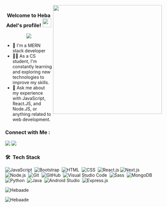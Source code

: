 
<img width="350" align="right" src="https://media.giphy.com/media/2IudUHdI075HL02Pkk/giphy.gif">

<h3 align="center">
  Welcome to Heba Adel's profile!
   <img src="https://media.giphy.com/media/hvRJCLFzcasrR4ia7z/giphy.gif" width="28">
</h3>

<!-- Typing SVG by DenverCoder1 - https://github.com/DenverCoder1/readme-typing-svg -->
<p align="center">
  <a href="https://github.com/DenverCoder1/readme-typing-svg"><img src="https://readme-typing-svg.herokuapp.com/?lines=MERN-stack%20web%20developer;Always%20learning%20new%20things&font=Fira%20Code&center=true&width=440&height=45&color=f75c7e&vCenter=true&size=22"></a>
</p> 

- 🏢 I'm a MERN stack developer
- 👨‍💻 As a CS student, I'm constantly learning and exploring new technologies to improve my skills.
- 💬 Ask me about my experience with JavaScript, React.JS, and Node.JS, or anything related to web development.


### Connect with Me :

<a href="https://www.linkedin.com/in/heba-adel-24a583221" target="_blank"><img src="https://img.shields.io/badge/-heba%20adel-24a583221?style=for-the-badge&logo=Linkedin&logoColor=white"/></a>
<a href="https://www.facebook.com/profile.php?id=100017641920604&mibextid=ZbWKwL" target="_blank"><img src="https://img.shields.io/badge/-heba%20adel-24a583221?style=for-the-badge&logo=Facebook&logoColor=white"/></a>
### 🛠 &nbsp;Tech Stack
![JavaScript](https://img.shields.io/badge/-JavaScript-05122A?style=flat&logo=javascript)&nbsp;
![Bootstrap](https://img.shields.io/badge/-Bootstrap-05122A?style=flat&logo=bootstrap&logoColor=563D7C)&nbsp;
![HTML](https://img.shields.io/badge/-HTML-05122A?style=flat&logo=HTML5)&nbsp;
![CSS](https://img.shields.io/badge/-CSS-05122A?style=flat&logo=CSS3&logoColor=1572B6)&nbsp;
![React.js](https://img.shields.io/badge/-React-05122A?style=flat&logo=react)
![Next.js](https://img.shields.io/badge/-Next.js-05122A?style=flat&logo=next.js&logoColor=339933)&nbsp;
![Node.js](https://img.shields.io/badge/-Node.js-05122A?style=flat&logo=node.js&logoColor=339933)&nbsp;
![Git](https://img.shields.io/badge/-Git-05122A?style=flat&logo=git)&nbsp;
![GitHub](https://img.shields.io/badge/-GitHub-05122A?style=flat&logo=github)&nbsp;
![Visual Studio Code](https://img.shields.io/badge/-Visual%20Studio%20Code-05122A?style=flat&logo=visual-studio-code&logoColor=007ACC)&nbsp;
![Sass](https://img.shields.io/badge/-Sass-05122A?style=flat&logo=sass)&nbsp;
![MongoDB](https://img.shields.io/badge/-MongoDB-05122A?style=flat&logo=MongoDB)&nbsp;
![Python](https://img.shields.io/badge/-Python%20-05122A?style=flat&logo=python)&nbsp;
![Java](https://img.shields.io/badge/-Java-05122A?style=flat&logo=java)&nbsp;
![Android Studio](https://img.shields.io/badge/-Andriod%20Studio-05122A?style=flat&logo=andriod-studio)&nbsp;
![Express.js](https://img.shields.io/badge/-Express.js-05122A?style=flat&logo=express.js)&nbsp;

<p><img align="center" src="https://github-readme-stats.vercel.app/api/top-langs?username=Hebaade&show_icons=true&locale=en&layout=compact" alt="Hebaade" /></p>

<p><img align="center" src="https://github-readme-streak-stats.herokuapp.com/?user=Hebaade&" alt="Hebaade" /></p>
